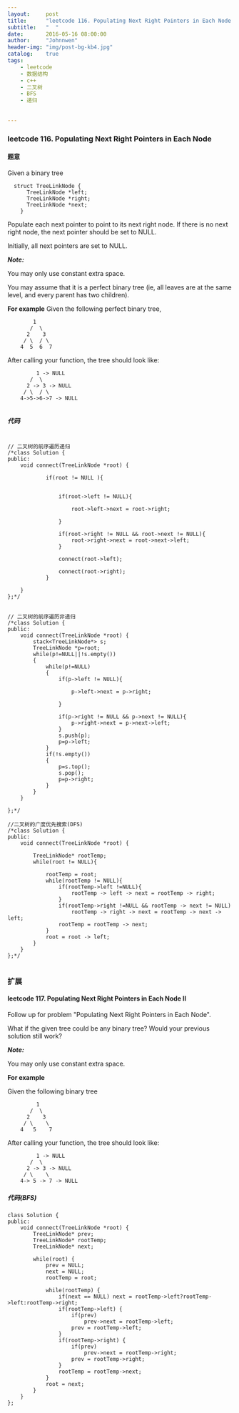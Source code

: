 ```yaml
---
layout:     post
title:      "leetcode 116. Populating Next Right Pointers in Each Node   "
subtitle:   "  "
date:       2016-05-16 08:00:00
author:     "Johnnwen"
header-img: "img/post-bg-kb4.jpg"
catalog:    true
tags:
    - leetcode
    - 数据结构
    - c++
    - 二叉树
    - BFS
    - 递归
  
    
---
```



### leetcode 116. Populating Next Right Pointers in Each Node  

#### 题意

Given a binary tree

```
  struct TreeLinkNode {
      TreeLinkNode *left;
      TreeLinkNode *right;
      TreeLinkNode *next;
    }
```
Populate each next pointer to point to its next right node. If there is no next right node, the next pointer should be set to NULL.

Initially, all next pointers are set to NULL.

***Note:***

You may only use constant extra space.

You may assume that it is a perfect binary tree (ie, all leaves are at the same level, and every parent has two children).

**For example**
Given the following perfect binary tree,

```
        1
       /  \
      2    3
     / \  / \
    4  5  6  7
```

After calling your function, the tree should look like:

```
         1 -> NULL
       /  \
      2 -> 3 -> NULL
     / \  / \
    4->5->6->7 -> NULL
    
```



##### 代码

```

// 二叉树的前序遍历递归
/*class Solution {
public:
    void connect(TreeLinkNode *root) {
        
            if(root != NULL ){
                
                
                if(root->left != NULL){
            
                    root->left->next = root->right;
   
                }
            
                if(root->right != NULL && root->next != NULL){
                    root->right->next = root->next->left;
                }
            
                connect(root->left);
            
                connect(root->right);
            }
        
    }
};*/


// 二叉树的前序遍历非递归
/*class Solution {
public:
    void connect(TreeLinkNode *root) {
        stack<TreeLinkNode*> s;
        TreeLinkNode *p=root;
        while(p!=NULL||!s.empty())
        {
            while(p!=NULL)
            {
                if(p->left != NULL){
            
                    p->left->next = p->right;
   
                }
            
                if(p->right != NULL && p->next != NULL){
                    p->right->next = p->next->left;
                }
                s.push(p);
                p=p->left;
            }
            if(!s.empty())
            {
                p=s.top();
                s.pop();
                p=p->right;
            }
        }
    }

};*/

//二叉树的广度优先搜索(DFS)
/*class Solution {
public:
    void connect(TreeLinkNode *root) {
        
        TreeLinkNode* rootTemp;
        while(root != NULL){
           
            rootTemp = root;
            while(rootTemp != NULL){
                if(rootTemp->left !=NULL){
                    rootTemp -> left -> next = rootTemp -> right;
                }
                if(rootTemp->right !=NULL && rootTemp -> next != NULL)
                    rootTemp -> right -> next = rootTemp -> next -> left;
                rootTemp = rootTemp -> next;
            }
            root = root -> left;
        }
    }
};*/


```

### 扩展 

#### leetcode 117. Populating Next Right Pointers in Each Node II

Follow up for problem "Populating Next Right Pointers in Each Node".

What if the given tree could be any binary tree? Would your previous solution still work?

***Note:***

You may only use constant extra space.

**For example**

Given the following binary tree

```
         1
       /  \
      2    3
     / \    \
    4   5    7

```

After calling your function, the tree should look like:

```
         1 -> NULL
       /  \
      2 -> 3 -> NULL
     / \    \
    4-> 5 -> 7 -> NULL

```

##### 代码(BFS)

```
class Solution {
public:
    void connect(TreeLinkNode *root) {
        TreeLinkNode* prev;
        TreeLinkNode* rootTemp;
        TreeLinkNode* next;
        
        while(root) {
            prev = NULL;
            next = NULL;
            rootTemp = root;
            
            while(rootTemp) {
                if(next == NULL) next = rootTemp->left?rootTemp->left:rootTemp->right;
                if(rootTemp->left) {
                    if(prev) 
                        prev->next = rootTemp->left;
                    prev = rootTemp->left;
                }
                if(rootTemp->right) {
                    if(prev) 
                        prev->next = rootTemp->right;
                    prev = rootTemp->right;
                }
                rootTemp = rootTemp->next;
            }
            root = next;
        }
    }
};

```


